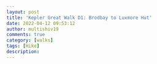 ```yaml
---
layout: post
title: 'Kepler Great Walk D1: Brodbay to Luxmore Hut'
date: 2022-04-12 09:53:12
author: multishiv19
comments: true
category: [walks]
tags: [Hike]
description: 
---
```


<div width='100%' class='strava-embed-placeholder' data-embed-type='activity' data-embed-id='6988105566'></div>
<script src='https://strava-embeds.com/embed.js'></script>
